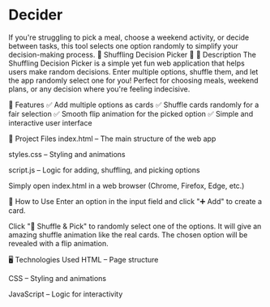 # Decider
If you're struggling to pick a meal, choose a weekend activity, or decide between tasks, this tool selects one option randomly to simplify your decision-making process.
🎴 Shuffling Decision Picker 🎲
📌 Description
The Shuffling Decision Picker is a simple yet fun web application that helps users make random decisions. Enter multiple options, shuffle them, and let the app randomly select one for you! Perfect for choosing meals, weekend plans, or any decision where you're feeling indecisive.

🚀 Features
✅ Add multiple options as cards
✅ Shuffle cards randomly for a fair selection
✅ Smooth flip animation for the picked option
✅ Simple and interactive user interface

📂 Project Files
index.html – The main structure of the web app

styles.css – Styling and animations

script.js – Logic for adding, shuffling, and picking options

Simply open index.html in a web browser (Chrome, Firefox, Edge, etc.)

🎨 How to Use
Enter an option in the input field and click "➕ Add" to create a card.

Click "🎲 Shuffle & Pick" to randomly select one of the options.
It will give an amazing shuffle animation like the real cards.
The chosen option will be revealed with a flip animation.

🖥️ Technologies Used
HTML – Page structure

CSS – Styling and animations

JavaScript – Logic for interactivity
